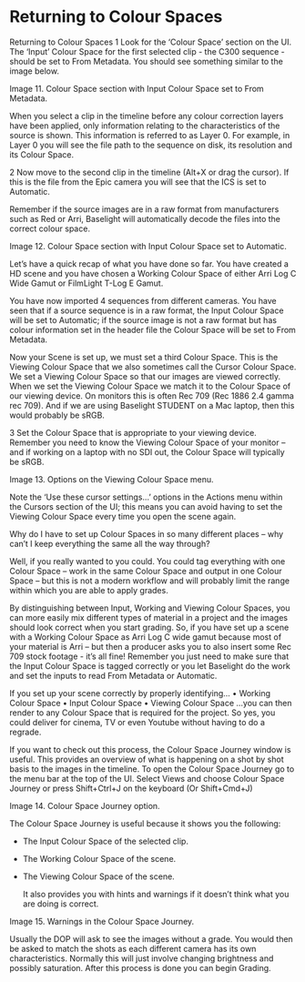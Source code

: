 # Returning to Colour Spaces

Returning to Colour Spaces 1 Look for the ‘Colour Space’ section on the UI. The ‘Input’ Colour Space for the first selected clip - the C300 sequence - should be set to From Metadata. You should see something similar to the image below.

Image 11. Colour Space section with Input Colour Space set to From Metadata.

When you select a clip in the timeline before any colour correction layers have been applied, only information relating to the characteristics of the source is shown. This information is referred to as Layer 0. For example, in Layer 0 you will see the file path to the sequence on disk, its resolution and its Colour Space.

2 Now move to the second clip in the timeline \(Alt+X or drag the cursor\). If this is the file from the Epic camera you will see that the ICS is set to Automatic.

Remember if the source images are in a raw format from manufacturers such as Red or Arri, Baselight will automatically decode the files into the correct colour space.

Image 12. Colour Space section with Input Colour Space set to Automatic.

Let’s have a quick recap of what you have done so far. You have created a HD scene and you have chosen a Working Colour Space of either Arri Log C Wide Gamut or FilmLight T-Log E Gamut.

You have now imported 4 sequences from different cameras. You have seen that if a source sequence is in a raw format, the Input Colour Space will be set to Automatic; if the source image is not a raw format but has colour information set in the header file the Colour Space will be set to From Metadata.

Now your Scene is set up, we must set a third Colour Space. This is the Viewing Colour Space that we also sometimes call the Cursor Colour Space. We set a Viewing Colour Space so that our images are viewed correctly. When we set the Viewing Colour Space we match it to the Colour Space of our viewing device. On monitors this is often Rec 709 \(Rec 1886 2.4 gamma rec 709\). And if we are using Baselight STUDENT on a Mac laptop, then this would probably be sRGB.

3 Set the Colour Space that is appropriate to your viewing device. Remember you need to know the Viewing Colour Space of your monitor – and if working on a laptop with no SDI out, the Colour Space will typically be sRGB.

Image 13. Options on the Viewing Colour Space menu.

Note the ‘Use these cursor settings...’ options in the Actions menu within the Cursors section of the UI; this means you can avoid having to set the Viewing Colour Space every time you open the scene again.

Why do I have to set up Colour Spaces in so many different places – why can’t I keep everything the same all the way through?

Well, if you really wanted to you could. You could tag everything with one Colour Space – work in the same Colour Space and output in one Colour Space – but this is not a modern workflow and will probably limit the range within which you are able to apply grades.

By distinguishing between Input, Working and Viewing Colour Spaces, you can more easily mix different types of material in a project and the images should look correct when you start grading. So, if you have set up a scene with a Working Colour Space as Arri Log C wide gamut because most of your material is Arri – but then a producer asks you to also insert some Rec 709 stock footage - it’s all fine! Remember you just need to make sure that the Input Colour Space is tagged correctly or you let Baselight do the work and set the inputs to read From Metadata or Automatic.

If you set up your scene correctly by properly identifying... • Working Colour Space • Input Colour Space • Viewing Colour Space ...you can then render to any Colour Space that is required for the project. So yes, you could deliver for cinema, TV or even Youtube without having to do a regrade.

If you want to check out this process, the Colour Space Journey window is useful. This provides an overview of what is happening on a shot by shot basis to the images in the timeline. To open the Colour Space Journey go to the menu bar at the top of the UI. Select Views and choose Colour Space Journey or press Shift+Ctrl+J on the keyboard \(Or Shift+Cmd+J\)

Image 14. Colour Space Journey option.

The Colour Space Journey is useful because it shows you the following:

* The Input Colour Space of the selected clip.
* The Working Colour Space of the scene.
* The Viewing Colour Space of the scene.

  It also provides you with hints and warnings if it doesn’t think what you are doing is correct.

Image 15. Warnings in the Colour Space Journey.

Usually the DOP will ask to see the images without a grade. You would then be asked to match the shots as each different camera has its own characteristics. Normally this will just involve changing brightness and possibly saturation. After this process is done you can begin Grading.

